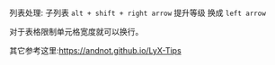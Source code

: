 #



列表处理: 子列表 `alt + shift + right arrow` 提升等级 换成 `left arrow`

对于表格限制单元格宽度就可以换行。

其它参考这里:<https://andnot.github.io/LyX-Tips>